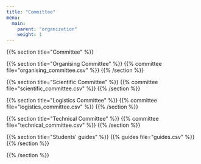 ```yaml
---
title: "Committee"
menu:
  main:
    parent: "organization"
    weight: 1
---
```


{{% section title="Committee" %}}

{{% section title="Organising Committee" %}}
{{% committee file="organising_committee.csv" %}}
{{% /section %}}

{{% section title="Scientific Committee" %}}
{{% committee file="scientific_committee.csv" %}}
{{% /section %}}

{{% section title="Logistics Committee" %}}
{{% committee file="logistics_committee.csv" %}}
{{% /section %}}

{{% section title="Technical Committee" %}}
{{% committee file="technical_committee.csv" %}}
{{% /section %}}

{{% section title="Students' guides" %}}
{{% guides file="guides.csv" %}}
{{% /section %}}

{{% /section %}}
